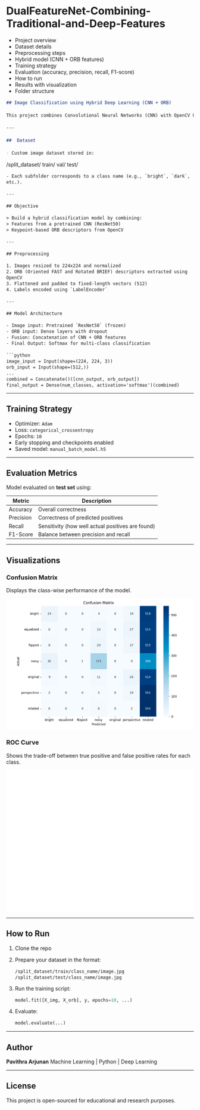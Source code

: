 # DualFeatureNet-Combining-Traditional-and-Deep-Features

* Project overview
* Dataset details
* Preprocessing steps
* Hybrid model (CNN + ORB features)
* Training strategy
* Evaluation (accuracy, precision, recall, F1-score)
* How to run
* Results with visualization
* Folder structure


```markdown
## Image Classification using Hybrid Deep Learning (CNN + ORB)

This project combines Convolutional Neural Networks (CNN) with OpenCV ORB descriptors to improve image classification. The model uses both pixel-based features and handcrafted features to achieve better performance, especially on complex or distorted images.

---

##  Dataset

- Custom image dataset stored in:
```

/split\_dataset/
train/
val/
test/

````
- Each subfolder corresponds to a class name (e.g., `bright`, `dark`, etc.).

---

## Objective

> Build a hybrid classification model by combining:
> Features from a pretrained CNN (ResNet50)
> Keypoint-based ORB descriptors from OpenCV

---

## Preprocessing

1. Images resized to 224x224 and normalized
2. ORB (Oriented FAST and Rotated BRIEF) descriptors extracted using OpenCV
3. Flattened and padded to fixed-length vectors (512)
4. Labels encoded using `LabelEncoder`

---

## Model Architecture

- Image input: Pretrained `ResNet50` (frozen)
- ORB input: Dense layers with dropout
- Fusion: Concatenation of CNN + ORB features
- Final Output: Softmax for multi-class classification

```python
image_input = Input(shape=(224, 224, 3))
orb_input = Input(shape=(512,))
...
combined = Concatenate()([cnn_output, orb_output])
final_output = Dense(num_classes, activation='softmax')(combined)
````

---

## Training Strategy

* Optimizer: `Adam`
* Loss: `categorical_crossentropy`
* Epochs: `10`
* Early stopping and checkpoints enabled
* Saved model: `manual_batch_model.h5`

---

## Evaluation Metrics

Model evaluated on **test set** using:

| Metric    | Description                                       |
| --------- | ------------------------------------------------- |
| Accuracy  | Overall correctness                               |
| Precision | Correctness of predicted positives                |
| Recall    | Sensitivity (how well actual positives are found) |
| F1-Score  | Balance between precision and recall              |

---

## Visualizations

### Confusion Matrix

Displays the class-wise performance of the model.

![Confusion Matrix](confusion_matrix.png)

### ROC Curve

Shows the trade-off between true positive and false positive rates for each class.

![ROC Curve](roc_curve.png)

---

## How to Run

1. Clone the repo

2. Prepare your dataset in the format:

   ```
   /split_dataset/train/class_name/image.jpg
   /split_dataset/test/class_name/image.jpg
   ```

3. Run the training script:

   ```python
   model.fit([X_img, X_orb], y, epochs=10, ...)
   ```

4. Evaluate:

   ```python
   model.evaluate(...)
   ```

---

## Author

**Pavithra Arjunan**
Machine Learning | Python | Deep Learning

---

## License

This project is open-sourced for educational and research purposes.
